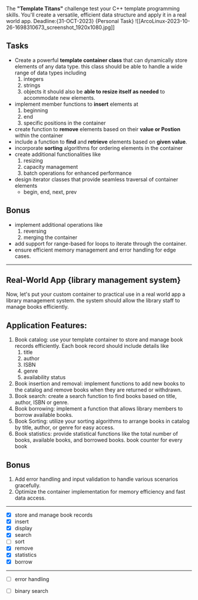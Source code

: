 The **"Template Titans"** challenge test your C++ template programming skills.
You'll create a versatile, efficient data structure and apply it in a real world app.
Deadline:{31-OCT-2023} {Personal Task}
![[ArcoLinux-2023-10-26-1698310673_screenshot_1920x1080.jpg]]

## Tasks
- Create a powerful **template container class** that can dynamically store elements of any data type. this class should be able to handle a wide range of data types including 
	1. integers
	2. strings
	3. objects
 it should also be **able to resize itself as needed** to accommodate new elements.
 - implement member functions to **insert** elements at
	 1. beginning
	 2. end
	 3. specific positions in the container
- create function to **remove** elements based on their **value or Postion** within 
the container
- include a function to **find** and **retrieve** elements based on **given value**.
- incorporate **sorting** algorithms for ordering elements in the container
- create additional functionalities like
	1. resizing
	2. capacity management
	3. batch operations for enhanced performance
- design iterator classes that provide seamless traversal of container elements
	- begin, end, next, prev

## Bonus
- implement additional operations like 
	1. reversing
	2. merging the container
- add support for range-based for loops to iterate through the container.
- ensure efficient memory management and error handling for edge cases.

---
## Real-World App {library management system}
Now, let's put your custom container to practical use in a real world app
a library management system. the system should allow the library staff to manage books efficiently.
## Application Features:
1. Book catalog: use your template container to store and manage book records
efficiently. Each book record should include details like
	1. title
	2. author
	3. ISBN
	4. genre
	5. availability status
2. Book insertion and removal: implement functions to add new books to the catalog
and remove books when they are returned or withdrawn.
3. Book search: create a search function to find books based on title, author, ISBN
or genre.
4. Book borrowing: implement a function that allows library members to borrow 
available books.
5. Book Sorting: utilize your sorting algorithms to arrange books in catalog by 
title, author, or genre for easy access.
6. Book statistics: provide statistical functions like the total number of books,
 available books, and borrowed books. book counter for every book

## Bonus
1. Add error handling and input validation to handle various scenarios gracefully.
2. Optimize the container implementation for memory efficiency and fast data access.
---
- [x] store and manage book records
- [x] insert
- [x] display
- [x] search
- [ ] sort
- [x] remove
- [x] statistics
- [x] borrow
---
- [ ] error handling
- [ ] binary search





